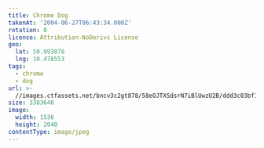```yaml
---
title: Chrome Dog
takenAt: '2004-06-27T06:43:34.000Z'
rotation: 0
license: Attribution-NoDerivs License
geo:
  lat: 50.993878
  lng: 10.478553
tags:
  - chrome
  - dog
url: >-
  //images.ctfassets.net/bncv3c2gt878/58eOJTXSdsrN7iBlUwzU2B/ddd3c03bf1eac4f02fa21b78e5f5e130/chrome-dog_4321835204_o
size: 3383648
image:
  width: 1536
  height: 2048
contentType: image/jpeg
---
```


